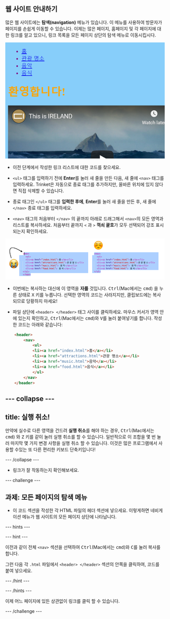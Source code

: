 ## 웹 사이트 안내하기

많은 웹 사이트에는 **탐색(navigation)** 메뉴가 있습니다. 이 메뉴를 사용하여 방문자가 페이지를 손쉽게 이동할 수 있습니다. 이제는 많은 페이지, 홈페이지 및 각 페이지에 대한 링크를 알고 있으니, 링크 목록을 모든 페이지 상단의 탐색 메뉴로 이동시킵시다.

![상단에 탐색 메뉴가 있는 웹 페이지의 예](images/egNavLinksAtTop.png)

- 이전 단계에서 작성한 링크 리스트에 대한 코드를 찾으세요.

- `<ul>` 태그를 입력하기 전에 **Enter**를 눌러 새 줄을 만든 다음, 새 줄에 `<nav>` 태그를 입력하세요. Trinket은 자동으로 종료 태그를 추가하지만, 올바른 위치에 있지 않다면 직접 삭제할 수 있습니다. 

- 종료 태그인 `</ul>` 태그를 **입력한 후에**, **Enter**를 눌러 새 줄을 만든 후, 새 줄에 `</nav>` 종료 태그를 입력하세요.

- `<nav>` 태그의 처음부터 `</nav>` 의 끝까지 아래로 드래그해서 `<nav>`의 모든 영역과 리스트를 복사하세요. 처음부터 끝까지 `<` 과 `>` **꺽쇠 괄호**가 모두 선택되어 강조 표시 되는지 확인하세요.

![왼쪽 텍스트는 완전히 선택되지 않은 반면 오른쪽 텍스트는 선택됨](images/egSelectedYayWoops.png)

- 이번에는 복사하는 대신에 이 영역을 **자를** 것입니다. <kbd>Ctrl</kbd>(Mac에서는 <kbd>cmd</kbd>) 을 누른 상태로 <kbd>X</kbd> 키를 누릅니다. 선택한 영역의 코드는 사라지지만, 클립보드에는 복사되므로 당황하지 마세요!

- 파일 상단에 `<header> </header>` 태그 사이를 클릭하세요. 마우스 커서가 영역 안에 있는지 확인하고, <kbd>Ctrl</kbd>(Mac에서는 <kbd>cmd</kbd>)와 <kbd>V</kbd>를 눌러 붙여넣기를 합니다. 작성한 코드는 아래와 같습니다:

```html
    <header>
        <nav>
            <ul>
            <li><a href="index.html">홈</a></li>
            <li><a href="attractions.html">관광 명소</a></li>
            <li><a href="music.html">음악</a></li>
            <li><a href="food.html">음식</a></li>
            </ul>
        </nav>
    </header>
```

--- collapse ---
---
title: 실행 취소!
---

만약에 실수로 다른 영역을 건드려 **실행 취소**를 해야 하는 경우, <kbd>Ctrl</kbd>(Mac에서는 <kbd>cmd</kbd>) 와 <kbd>Z</kbd> 키를 같이 눌러 실행 취소를 할 수 있습니다. 일반적으로 이 조합을 몇 번 눌러 마지막 몇 가지 변경 사항을 실행 취소 할 수 있습니다. 이것은 많은 프로그램에서 사용할 수있는 또 다른 편리한 키보드 단축키입니다!

--- /collapse ---

- 링크가 잘 작동하는지 확인해보세요.

--- challenge ---

## 과제: 모든 페이지의 탐색 메뉴

- 이 코드 섹션을 작성한 각 HTML 파일의 헤더 섹션에 넣으세요. 이렇게하면 네비게이션 메뉴가 웹 사이트의 모든 페이지 상단에 나타납니다.
    
--- hints ---

    
--- hint ---

이전과 같이 전체 `<nav>` 섹션을 선택하여 <kbd>Ctrl</kbd>(Mac에서는 <kbd>cmd</kbd>)와 <kbd>C</kbd>를 눌러 복사를 합니다.

그런 다음 각 `.html` 파일에서 `<header> </header>` 섹션의 안쪽을 클릭하여, 코드를 붙여 넣으세요.

--- /hint ---

--- /hints ---

이제 어느 페이지에 있든 상관없이 링크를 클릭 할 수 있습니다.

--- /challenge ---
